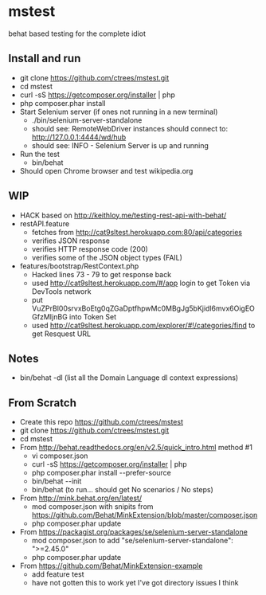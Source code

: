 # mstest
behat based testing for the complete idiot

## Install and run
- git clone https://github.com/ctrees/mstest.git
- cd mstest
- curl -sS https://getcomposer.org/installer | php
- php composer.phar install
- Start Selenium server (if ones not running in a new terminal)
    - ./bin/selenium-server-standalone
	- should see: RemoteWebDriver instances should connect to: http://127.0.0.1:4444/wd/hub
    - should see: INFO - Selenium Server is up and running
- Run the test
    - bin/behat
- Should open Chrome browser and test wikipedia.org

## WIP
- HACK based on http://keithloy.me/testing-rest-api-with-behat/
- restAPI.feature
    - fetches from http://cat9sltest.herokuapp.com:80/api/categories
	- verifies JSON response
	- verifies HTTP response code (200)
	- verifies some of the JSON object types (FAIL)
- features/bootstrap/RestContext.php
	- Hacked lines 73 - 79 to get response back
	- used http://cat9sltest.herokuapp.com/#/app login to get Token via DevTools network
	- put VuZPrBl00srvxBoEtg0qZGaDptfhpwMc0MBgJg5bKjidl6mvx6OigEOGfzMIjnBG into Token Set
	- used http://cat9sltest.herokuapp.com/explorer/#!/categories/find to get Resquest URL
	
## Notes
- bin/behat -dl (list all the Domain Language dl context expressions)

## From Scratch
- Create this repo https://github.com/ctrees/mstest
- git clone https://github.com/ctrees/mstest.git
- cd mstest
- From http://behat.readthedocs.org/en/v2.5/quick_intro.html method #1
    - vi composer.json
	- curl -sS https://getcomposer.org/installer | php
	- php composer.phar install --prefer-source
	- bin/behat --init
	- bin/behat (to run... should get No scenarios / No steps)
- From http://mink.behat.org/en/latest/
    - mod composer.json with snipits from https://github.com/Behat/MinkExtension/blob/master/composer.json
	- php composer.phar update
- From https://packagist.org/packages/se/selenium-server-standalone
    - mod composer.json to add "se/selenium-server-standalone": ">=2.45.0"
	- php composer.phar update
- From https://github.com/Behat/MinkExtension-example
    - add feature test
	- have not gotten this to work yet I've got directory issues I think